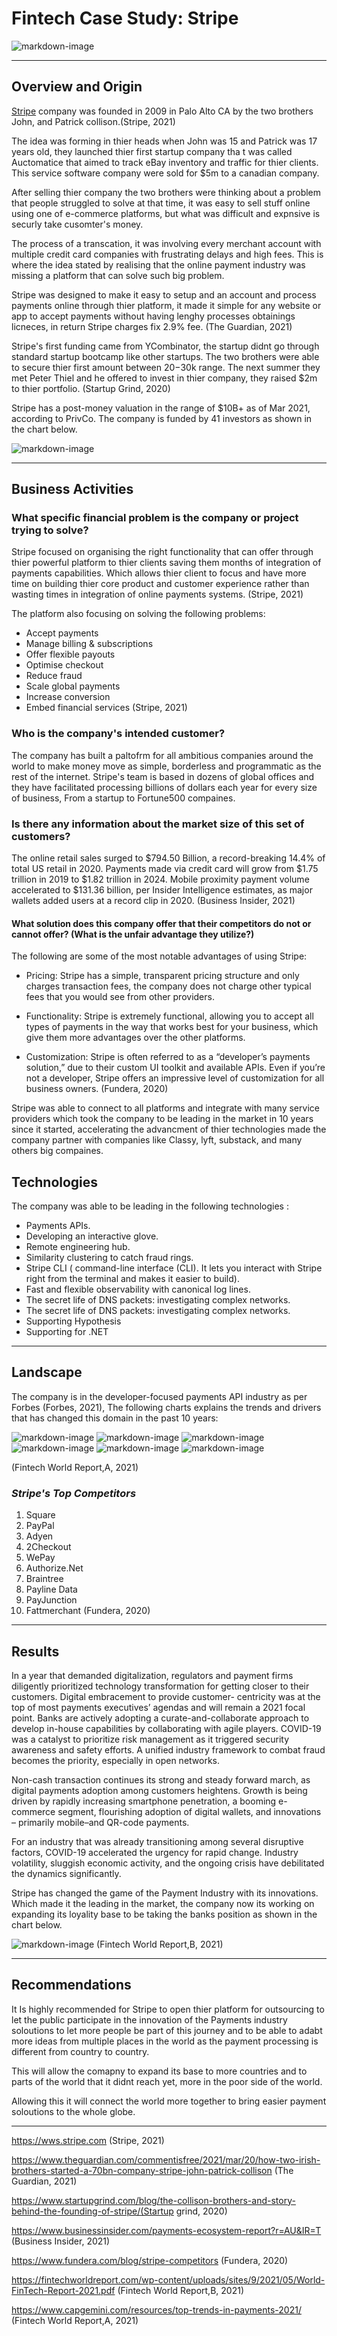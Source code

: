 # Fintech Case Study: Stripe 


![markdown-image](stripe_logo.png)

-----------------------------


## **Overview and Origin**
[Stripe](https://www.stripe.com) company was founded in 2009 in Palo Alto CA by the two brothers John, and Patrick collison.(Stripe, 2021)

The idea was forming in thier heads when John was 15 and Patrick was 17 years old, they launched thier first startup company tha t was called Auctomatice that aimed to track eBay inventory and traffic for thier clients. This service software company were sold for $5m to a canadian company.

After selling thier company the two brothers were thinking about a problem that people struggled to solve at that time, it was easy to sell stuff online using one of e-commerce platforms, but what was difficult and expnsive is securly take cusomter's money.

The process of a transcation, it was involving every merchant account with multiple credit card companies with frustrating delays and high fees. This is where the idea stated by realising that the online payment industry was missing a platform that can solve such big problem.

Stripe was designed to make it easy to setup and an account and process payments online through thier platform, it made it simple for any website or app to accept payments without having lenghy processes obtainings licneces, in return Stripe charges fix 2.9% fee. (The Guardian, 2021) 

Stripe's first funding came from YCombinator, the startup didnt go through standard startup bootcamp like other startups. The two brothers were able to secure thier first amount between $20-$30k range. The next summer they met Peter Thiel and he offered to invest in thier company, they raised $2m to thier portfolio. (Startup Grind, 2020)

Stripe has a post-money valuation in the range of $10B+ as of Mar 2021, according to PrivCo. The company is funded by 41 investors as shown in the chart below.

![markdown-image](funding.png)

--------------

## **Business Activities**
### What specific financial problem is the company or project trying to solve?

Stripe focused on organising the right functionality that can offer  through thier powerful platform to thier clients saving them months of integration of payments capabilities. Which allows thier client to focus and have more time on building thier core product and customer experience rather than wasting times in integration of online payments systems. (Stripe, 2021)

The platform also focusing on solving the following problems:

- Accept payments
- Manage billing & subscriptions
- Offer flexible payouts
- Optimise checkout
- Reduce fraud
- Scale global payments
- Increase conversion
- Embed financial services (Stripe, 2021)

### **Who is the company's intended customer?** 

The company has built a paltofrm for all ambitious companies around the world to make money move as simple, borderless and programmatic as the rest of the internet. Stripe's team is based in dozens of global offices and they have facilitated processing billions of dollars each year for every size of business, From a startup to Fortune500 compaines.

### **Is there any information about the market size of this set of customers?**

The online retail sales surged to $794.50 Billion, a record-breaking 14.4% of total US retail in 2020. Payments made via credit card will grow from $1.75 trillion in 2019 to $1.82 trillion in 2024. Mobile proximity payment volume accelerated to $131.36 billion, per Insider Intelligence estimates, as major wallets added users at a record clip in 2020. (Business Insider, 2021)

#### **What solution does this company offer that their competitors do not or cannot offer? (What is the unfair advantage they utilize?)**

The following are some of the most notable advantages of using Stripe:

- Pricing: Stripe has a simple, transparent pricing structure and only charges transaction fees, the company does not charge other typical fees that you would see from other providers.
- Functionality: Stripe is extremely functional, allowing you to accept all types of payments in the way that works best for your business, which give them more advantages over the other platforms.

- Customization: Stripe is often referred to as a “developer’s payments solution,” due to their custom UI toolkit and available APIs. Even if you’re not a developer, Stripe offers an impressive level of customization for all business owners. (Fundera, 2020)

Stripe was able to connect to all platforms and integrate with many service providers which took the company to be leading in the market in 10 years since it started, accelerating the advancment of thier technologies made the company partner with companies like Classy, lyft, substack, and many others big compaines. 

## **Technologies** 

The company was able to be leading in the following technologies : 

- Payments APIs.
- Developing an interactive glove.
- Remote engineering hub.
- Similarity clustering to catch fraud rings.
- Stripe CLI ( command-line interface (CLI). It lets you interact with Stripe right from the terminal and makes it easier to build).
- Fast and flexible observability with canonical log lines.
- The secret life of DNS packets: investigating complex networks.
- The secret life of DNS packets: investigating complex networks.
- Supporting Hypothesis
- Supporting for .NET


----------------


## **Landscape**

The company is in the developer-focused payments API industry as per Forbes (Forbes, 2021), The following charts explains the trends and drivers that has changed this domain in the past 10 years: 



![markdown-image](1.png)
![markdown-image](2.png)
![markdown-image](3.png)
![markdown-image](4.png)
![markdown-image](5.png)
![markdown-image](6.png)

(Fintech World Report,A, 2021)

### ***Stripe's Top Competitors***

1.	Square  
2.	PayPal 
3.	Adyen  
4.	2Checkout  
5.	WePay  
6.	Authorize.Net 
7.	Braintree  
8.	Payline Data  
9.	PayJunction  
10.	Fattmerchant  (Fundera, 2020)
-----------------
## **Results**

In a year that demanded digitalization, regulators and payment firms diligently prioritized technology transformation for getting closer to their customers. Digital embracement to provide customer- centricity was at the top of most payments executives’ agendas and will remain a 2021 focal point. Banks are actively adopting a curate-and-collaborate approach to develop in-house capabilities by collaborating with agile players. COVID-19 was a catalyst to prioritize risk management as it triggered security awareness and safety efforts. A unified industry framework to combat fraud becomes the priority, especially in open networks.

Non-cash transaction continues its strong and steady forward march, as digital payments adoption among customers heightens. Growth is being driven by rapidly increasing smartphone penetration, a booming e-commerce segment, flourishing adoption of digital wallets, and innovations – primarily mobile–and QR-code payments.

For an industry that was already transitioning among several disruptive factors, COVID-19 accelerated the urgency for rapid change. Industry volatility, sluggish economic activity, and the ongoing crisis have debilitated the dynamics significantly.

Stripe has changed the game of the Payment Industry with its innovations. Which made it the leading in the market, the company now its working on expanding its loyality base to be taking the banks position as shown in the chart below.


![markdown-image](loyal.png)
(Fintech World Report,B, 2021)

--------

## **Recommendations**

It Is highly recommended for Stripe to open thier platform for outsourcing to let the public participate in the innovation of the Payments industry soloutions to let more people be part of this journey and to be able to adabt more ideas from multiple places in the world as the payment processing is different from country to country.

This will allow the comapny to expand its base to more countries and to parts of the world that it didnt reach yet, more in the poor side of the world. 

Allowing this it will connect the world more together to bring easier payment soloutions to the whole globe.



 
-----------------------------

https://wws.stripe.com (Stripe, 2021)

https://www.theguardian.com/commentisfree/2021/mar/20/how-two-irish-brothers-started-a-70bn-company-stripe-john-patrick-collison (The Guardian, 2021)

https://www.startupgrind.com/blog/the-collison-brothers-and-story-behind-the-founding-of-stripe/(Startup grind, 2020)

https://www.businessinsider.com/payments-ecosystem-report?r=AU&IR=T (Business Insider, 2021)

https://www.fundera.com/blog/stripe-competitors (Fundera, 2020)

https://fintechworldreport.com/wp-content/uploads/sites/9/2021/05/World-FinTech-Report-2021.pdf (Fintech World Report,B, 2021)

https://www.capgemini.com/resources/top-trends-in-payments-2021/ (Fintech World Report,A, 2021)
